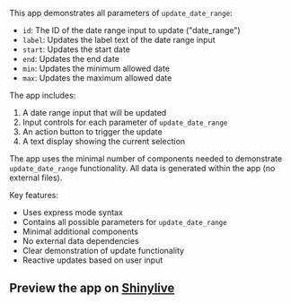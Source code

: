 This app demonstrates all parameters of `update_date_range`:
- `id`: The ID of the date range input to update ("date_range")
- `label`: Updates the label text of the date range input
- `start`: Updates the start date
- `end`: Updates the end date
- `min`: Updates the minimum allowed date
- `max`: Updates the maximum allowed date

The app includes:
1. A date range input that will be updated
2. Input controls for each parameter of `update_date_range`
3. An action button to trigger the update
4. A text display showing the current selection

The app uses the minimal number of components needed to demonstrate `update_date_range` functionality. All data is generated within the app (no external files).

Key features:
- Uses express mode syntax
- Contains all possible parameters for `update_date_range`
- Minimal additional components
- No external data dependencies
- Clear demonstration of update functionality
- Reactive updates based on user input
## Preview the app on [Shinylive](https://shinylive.io/py/app/#h=0&code=NobwRAdghgtgpmAXAAjFADugdOgnmAGlQGMB7CAFzkqVQDMAnUmZAEyiooEt5kf1SDCmw5wAOhEbNkAZwAWXCLj4wBQ5AzhRi3AG5xkEqS3mLcWOAA90mmTJVrhi9AFcKRF1yKaIrOAwkJAGJkAGU4YXQoAHMDUnRuchkJTxwYuAB9eIoZAApuCgAbOABeMTAAEVFkACUoCFjkAFV0dipkCrgYUnKiOi5CwqgAI2KSgBUGFzgASkCIAHcuCjlkVKHcUjcMmS4-YagGXJnECWRz5CWVta4sXf3D49OIC9fkEIAhKF3iEXaGeqNZxuZAUUjIYYGFytUSsM5vc6pYEUDJtTIAhpwXLwhGvPZlMBojIY2K9HG485DSGFAnhYo6DrVOqYskvCkXGQUQ4UEpo3IAJgADPyAMxEACMEpmBHJFOorF5ogFwrFyHF-KIIvFczZCJ1souIQAwuQKExCvY6II1jDuA1QXIDGiNIDxLq3kiIK4UVRLBRse6KfjyhA4AsMlS4IVeoZA7jIzTygA5MPIAAyIyjMYNCN0UEK0wJLTRrEZ7WZpLAOeQOop1c93tRSureIVIbDOy5QlZ7IuCYJKYWYS7wiqVB7veQeYLpT5QtFRAAbFLq7XcfXbsim1QA5O+G3IB35RPe-3k6mAKK+MviQixvfTwtzlVLzWCtd66sbrBbvkti7Boe4YwIoJ7smeYCDsgACyig3mBFKPrOSrzqqkpqh+byYa836-s2cYIoBobAVAlgIfGmaJpBqbQaR8GEP+5xIYqO6oRKGrIFq2EXNx5y4V62zaIkEAZMMbhghAu6ToB0JouRCIQcW1RjgYFa3jKBFvMQQx2BkBLDBQEAALQ2DwhzKDAFBGSK5SrvMrwhLRcFRKGhTIGQlDUBQ5JXKsqTEIcrBPN+AUMKwGSOlAfhHOURouAwPjCHScA6Fw5DlLx964gAAj40VYL63maX4dDufFiXEq6wWaa8aL2CUfACRQWBEiSWKZXipV1Xw9hJuQcDPHuryaBQ8UvMm4LdTIUYpVQcJVjVFwjWNyB0LF5VebIM2peQKAgHVwCCgAugAvqC4L7aIMjAOKp22RAwTNLaBhwHQdCzRIuVaKl+gWG9H0QF9QlcL9cD6JQuTIlgsmiDqJXIBk1WvKkMNUNu6JVdWgGta68nIP2UPERGlHHBpFKctyJSEx2FNCKT1bylTTVYET8qk1lCIgRATPeizHZc-TmkwKRPNuHzJGWMc5IzGAJ1HUAA)

